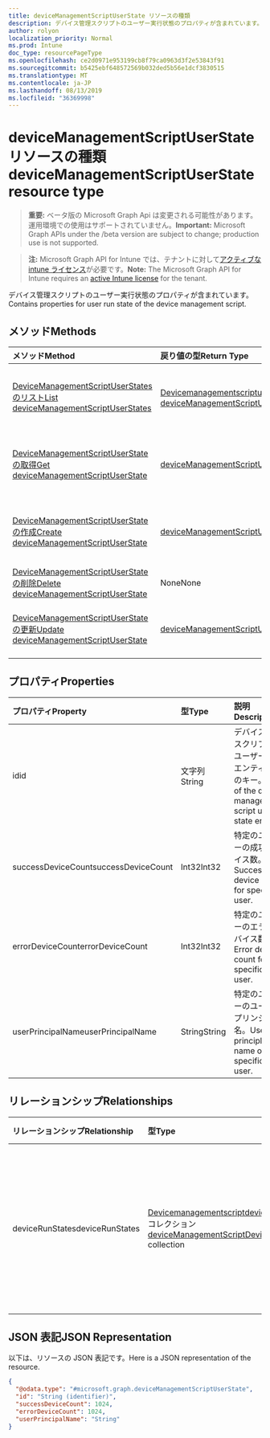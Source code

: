 ```yaml
---
title: deviceManagementScriptUserState リソースの種類
description: デバイス管理スクリプトのユーザー実行状態のプロパティが含まれています。
author: rolyon
localization_priority: Normal
ms.prod: Intune
doc_type: resourcePageType
ms.openlocfilehash: ce2d0971e953199cb8f79ca0963d3f2e53843f91
ms.sourcegitcommit: b5425ebf648572569b032ded5b56e1dcf3830515
ms.translationtype: MT
ms.contentlocale: ja-JP
ms.lasthandoff: 08/13/2019
ms.locfileid: "36369998"
---
```

# <a name="devicemanagementscriptuserstate-resource-type"></a><span data-ttu-id="b055f-103">deviceManagementScriptUserState リソースの種類</span><span class="sxs-lookup"><span data-stu-id="b055f-103">deviceManagementScriptUserState resource type</span></span>

> <span data-ttu-id="b055f-104">**重要:** ベータ版の Microsoft Graph Api は変更される可能性があります。運用環境での使用はサポートされていません。</span><span class="sxs-lookup"><span data-stu-id="b055f-104">**Important:** Microsoft Graph APIs under the /beta version are subject to change; production use is not supported.</span></span>

> <span data-ttu-id="b055f-105">**注:** Microsoft Graph API for Intune では、テナントに対して[アクティブな intune ライセンス](https://go.microsoft.com/fwlink/?linkid=839381)が必要です。</span><span class="sxs-lookup"><span data-stu-id="b055f-105">**Note:** The Microsoft Graph API for Intune requires an [active Intune license](https://go.microsoft.com/fwlink/?linkid=839381) for the tenant.</span></span>

<span data-ttu-id="b055f-106">デバイス管理スクリプトのユーザー実行状態のプロパティが含まれています。</span><span class="sxs-lookup"><span data-stu-id="b055f-106">Contains properties for user run state of the device management script.</span></span>

## <a name="methods"></a><span data-ttu-id="b055f-107">メソッド</span><span class="sxs-lookup"><span data-stu-id="b055f-107">Methods</span></span>
|<span data-ttu-id="b055f-108">メソッド</span><span class="sxs-lookup"><span data-stu-id="b055f-108">Method</span></span>|<span data-ttu-id="b055f-109">戻り値の型</span><span class="sxs-lookup"><span data-stu-id="b055f-109">Return Type</span></span>|<span data-ttu-id="b055f-110">説明</span><span class="sxs-lookup"><span data-stu-id="b055f-110">Description</span></span>|
|:---|:---|:---|
|[<span data-ttu-id="b055f-111">DeviceManagementScriptUserStates のリスト</span><span class="sxs-lookup"><span data-stu-id="b055f-111">List deviceManagementScriptUserStates</span></span>](../api/intune-devices-devicemanagementscriptuserstate-list.md)|<span data-ttu-id="b055f-112">[Devicemanagementscriptuserstate](../resources/intune-devices-devicemanagementscriptuserstate.md)コレクション</span><span class="sxs-lookup"><span data-stu-id="b055f-112">[deviceManagementScriptUserState](../resources/intune-devices-devicemanagementscriptuserstate.md) collection</span></span>|<span data-ttu-id="b055f-113">[Devicemanagementscriptuserstate](../resources/intune-devices-devicemanagementscriptuserstate.md)オブジェクトのプロパティとリレーションシップをリストします。</span><span class="sxs-lookup"><span data-stu-id="b055f-113">List properties and relationships of the [deviceManagementScriptUserState](../resources/intune-devices-devicemanagementscriptuserstate.md) objects.</span></span>|
|[<span data-ttu-id="b055f-114">DeviceManagementScriptUserState の取得</span><span class="sxs-lookup"><span data-stu-id="b055f-114">Get deviceManagementScriptUserState</span></span>](../api/intune-devices-devicemanagementscriptuserstate-get.md)|[<span data-ttu-id="b055f-115">deviceManagementScriptUserState</span><span class="sxs-lookup"><span data-stu-id="b055f-115">deviceManagementScriptUserState</span></span>](../resources/intune-devices-devicemanagementscriptuserstate.md)|<span data-ttu-id="b055f-116">[Devicemanagementscriptuserstate](../resources/intune-devices-devicemanagementscriptuserstate.md)オブジェクトのプロパティとリレーションシップを読み取ります。</span><span class="sxs-lookup"><span data-stu-id="b055f-116">Read properties and relationships of the [deviceManagementScriptUserState](../resources/intune-devices-devicemanagementscriptuserstate.md) object.</span></span>|
|[<span data-ttu-id="b055f-117">DeviceManagementScriptUserState の作成</span><span class="sxs-lookup"><span data-stu-id="b055f-117">Create deviceManagementScriptUserState</span></span>](../api/intune-devices-devicemanagementscriptuserstate-create.md)|[<span data-ttu-id="b055f-118">deviceManagementScriptUserState</span><span class="sxs-lookup"><span data-stu-id="b055f-118">deviceManagementScriptUserState</span></span>](../resources/intune-devices-devicemanagementscriptuserstate.md)|<span data-ttu-id="b055f-119">新しい[Devicemanagementscriptuserstate](../resources/intune-devices-devicemanagementscriptuserstate.md)オブジェクトを作成します。</span><span class="sxs-lookup"><span data-stu-id="b055f-119">Create a new [deviceManagementScriptUserState](../resources/intune-devices-devicemanagementscriptuserstate.md) object.</span></span>|
|[<span data-ttu-id="b055f-120">DeviceManagementScriptUserState の削除</span><span class="sxs-lookup"><span data-stu-id="b055f-120">Delete deviceManagementScriptUserState</span></span>](../api/intune-devices-devicemanagementscriptuserstate-delete.md)|<span data-ttu-id="b055f-121">None</span><span class="sxs-lookup"><span data-stu-id="b055f-121">None</span></span>|<span data-ttu-id="b055f-122">[Devicemanagementscriptuserstate](../resources/intune-devices-devicemanagementscriptuserstate.md)を削除します。</span><span class="sxs-lookup"><span data-stu-id="b055f-122">Deletes a [deviceManagementScriptUserState](../resources/intune-devices-devicemanagementscriptuserstate.md).</span></span>|
|[<span data-ttu-id="b055f-123">DeviceManagementScriptUserState の更新</span><span class="sxs-lookup"><span data-stu-id="b055f-123">Update deviceManagementScriptUserState</span></span>](../api/intune-devices-devicemanagementscriptuserstate-update.md)|[<span data-ttu-id="b055f-124">deviceManagementScriptUserState</span><span class="sxs-lookup"><span data-stu-id="b055f-124">deviceManagementScriptUserState</span></span>](../resources/intune-devices-devicemanagementscriptuserstate.md)|<span data-ttu-id="b055f-125">[Devicemanagementscriptuserstate](../resources/intune-devices-devicemanagementscriptuserstate.md)オブジェクトのプロパティを更新します。</span><span class="sxs-lookup"><span data-stu-id="b055f-125">Update the properties of a [deviceManagementScriptUserState](../resources/intune-devices-devicemanagementscriptuserstate.md) object.</span></span>|

## <a name="properties"></a><span data-ttu-id="b055f-126">プロパティ</span><span class="sxs-lookup"><span data-stu-id="b055f-126">Properties</span></span>
|<span data-ttu-id="b055f-127">プロパティ</span><span class="sxs-lookup"><span data-stu-id="b055f-127">Property</span></span>|<span data-ttu-id="b055f-128">型</span><span class="sxs-lookup"><span data-stu-id="b055f-128">Type</span></span>|<span data-ttu-id="b055f-129">説明</span><span class="sxs-lookup"><span data-stu-id="b055f-129">Description</span></span>|
|:---|:---|:---|
|<span data-ttu-id="b055f-130">id</span><span class="sxs-lookup"><span data-stu-id="b055f-130">id</span></span>|<span data-ttu-id="b055f-131">文字列</span><span class="sxs-lookup"><span data-stu-id="b055f-131">String</span></span>|<span data-ttu-id="b055f-132">デバイス管理スクリプトのユーザー状態エンティティのキー。</span><span class="sxs-lookup"><span data-stu-id="b055f-132">Key of the device management script user state entity.</span></span>|
|<span data-ttu-id="b055f-133">successDeviceCount</span><span class="sxs-lookup"><span data-stu-id="b055f-133">successDeviceCount</span></span>|<span data-ttu-id="b055f-134">Int32</span><span class="sxs-lookup"><span data-stu-id="b055f-134">Int32</span></span>|<span data-ttu-id="b055f-135">特定のユーザーの成功デバイス数。</span><span class="sxs-lookup"><span data-stu-id="b055f-135">Success device count for specific user.</span></span>|
|<span data-ttu-id="b055f-136">errorDeviceCount</span><span class="sxs-lookup"><span data-stu-id="b055f-136">errorDeviceCount</span></span>|<span data-ttu-id="b055f-137">Int32</span><span class="sxs-lookup"><span data-stu-id="b055f-137">Int32</span></span>|<span data-ttu-id="b055f-138">特定のユーザーのエラーデバイス数。</span><span class="sxs-lookup"><span data-stu-id="b055f-138">Error device count for specific user.</span></span>|
|<span data-ttu-id="b055f-139">userPrincipalName</span><span class="sxs-lookup"><span data-stu-id="b055f-139">userPrincipalName</span></span>|<span data-ttu-id="b055f-140">String</span><span class="sxs-lookup"><span data-stu-id="b055f-140">String</span></span>|<span data-ttu-id="b055f-141">特定のユーザーのユーザープリンシパル名。</span><span class="sxs-lookup"><span data-stu-id="b055f-141">User principle name of specific user.</span></span>|

## <a name="relationships"></a><span data-ttu-id="b055f-142">リレーションシップ</span><span class="sxs-lookup"><span data-stu-id="b055f-142">Relationships</span></span>
|<span data-ttu-id="b055f-143">リレーションシップ</span><span class="sxs-lookup"><span data-stu-id="b055f-143">Relationship</span></span>|<span data-ttu-id="b055f-144">型</span><span class="sxs-lookup"><span data-stu-id="b055f-144">Type</span></span>|<span data-ttu-id="b055f-145">説明</span><span class="sxs-lookup"><span data-stu-id="b055f-145">Description</span></span>|
|:---|:---|:---|
|<span data-ttu-id="b055f-146">deviceRunStates</span><span class="sxs-lookup"><span data-stu-id="b055f-146">deviceRunStates</span></span>|<span data-ttu-id="b055f-147">[Devicemanagementscriptdevicestate](../resources/intune-devices-devicemanagementscriptdevicestate.md)コレクション</span><span class="sxs-lookup"><span data-stu-id="b055f-147">[deviceManagementScriptDeviceState](../resources/intune-devices-devicemanagementscriptdevicestate.md) collection</span></span>|<span data-ttu-id="b055f-148">特定のユーザーのすべてのデバイスでこのスクリプトの実行状態を一覧表示します。</span><span class="sxs-lookup"><span data-stu-id="b055f-148">List of run states for this script across all devices of specific user.</span></span>|

## <a name="json-representation"></a><span data-ttu-id="b055f-149">JSON 表記</span><span class="sxs-lookup"><span data-stu-id="b055f-149">JSON Representation</span></span>
<span data-ttu-id="b055f-150">以下は、リソースの JSON 表記です。</span><span class="sxs-lookup"><span data-stu-id="b055f-150">Here is a JSON representation of the resource.</span></span>
<!-- {
  "blockType": "resource",
  "keyProperty": "id",
  "@odata.type": "microsoft.graph.deviceManagementScriptUserState"
}
-->
``` json
{
  "@odata.type": "#microsoft.graph.deviceManagementScriptUserState",
  "id": "String (identifier)",
  "successDeviceCount": 1024,
  "errorDeviceCount": 1024,
  "userPrincipalName": "String"
}
```



